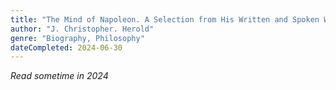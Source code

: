```yaml
---
title: "The Mind of Napoleon. A Selection from His Written and Spoken Words Edited and Translated By J. Christopher Herold."
author: "J. Christopher. Herold"
genre: "Biography, Philosophy"
dateCompleted: 2024-06-30
---
```


*Read sometime in 2024*

